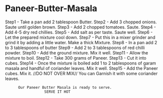 # Paneer-Butter-Masala
Step1 - Take a pan add 2 tablespoon Butter.
Step2 - Add 3 chopped onions. Saute until golden brown.
Step3 - Add 2 chopped tomatoes. Saute.
Step4 - Add 4-5 dry red chillies.
Step5 - Add salt as per taste. Saute well.
Step6 - Let the prepared mixture cool down.
Step7 - Put this in a mixer grinder and grind it by adding a little water. Make a thick Mixture.
Step8 - In a pan add 2 to 3 tablespoons of butter 
Step9 - Add 2 to 3 tablespoons of red chilli powder.
Step10 - Add the ground mixture. Mix it well.
Step11 - Allow the mixture to boil.
Step12 - Take 300 grams of Paneer.
Step13 - Cut it into cubes.
Step14 - Once the mixture is boiled add 1 to 2 tablespoons of garam masala and handful of coriander leaves. Mix it well.
Step15 - Add the Paneer cubes. Mix it. 
//DO NOT OVER MIX//
 You can Garnish it with some coriander leaves.

          Our Paneer Butter Masala is ready to serve.
                      SERVE IT HOT
